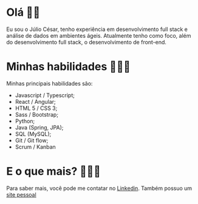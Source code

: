 # Olá 👋🏽
Eu sou o Júlio César, tenho experiência em desenvolvimento full stack e análise de dados em ambientes ágeis. Atualmente tenho como foco, além do desenvolvimento full stack, o desenvolvimento de front-end.

# Minhas habilidades 👨🏽‍💻
Minhas principais habilidades são:
- Javascript / Typescript;
- React / Angular;
- HTML 5 / CSS 3;
- Sass / Bootstrap;
- Python;
- Java (Spring, JPA);
- SQL (MySQL);
- Git / Git flow;
- Scrum / Kanban

# E o que mais? 🕵🏽‍♂️
Para saber mais, você pode me contatar no [Linkedin](https://www.linkedin.com/in/jcnevess/). Também possuo um [site pessoal](https://jcnevess.github.io/)
